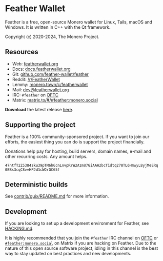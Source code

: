 # Feather Wallet

Feather is a free, open-source Monero wallet for Linux, Tails, macOS and Windows. It is written in C++ with the Qt framework.

Copyright (c) 2020-2024, The Monero Project.

## Resources

* Web: [featherwallet.org](https://featherwallet.org)
* Docs: [docs.featherwallet.org](https://docs.featherwallet.org)
* Git: [github.com/feather-wallet/feather](https://github.com/feather-wallet/feather)
* Reddit: [/r/FeatherWallet](https://old.reddit.com/r/FeatherWallet)
* Lemmy: [monero.town/c/featherwallet](https://monero.town/c/featherwallet)
* Mail: dev@featherwallet.org
* IRC: `#feather` on [OFTC](https://www.oftc.net/)
* Matrix: [matrix.to/#/#feather:monero.social](https://matrix.to/#/#feather:monero.social)

**Download** the latest release [here](https://featherwallet.org/download).

## Supporting the project

Feather is a 100% community-sponsored project. If you want to join our efforts, the easiest thing you can do is support the project financially.

Donations help pay for hosting, build servers, domain names, e-mail and other recurring costs. Any amount helps.

`47ntfT2Z5384zku39pTM6hGcnLnvpRYW2Azm87GiAAH2bcTidtq278TL6HmwyL8yjMeERqGEBs3cqC8vvHPJd1cWQrGC65f`

## Deterministic builds

See [contrib/guix/README.md](https://github.com/feather-wallet/feather/blob/master/contrib/guix/README.md) for more information.

## Development

If you are looking to set up a development environment for Feather, see [HACKING.md](https://github.com/feather-wallet/feather/blob/master/HACKING.md).

It is highly recommended that you join the `#feather` IRC channel on [OFTC](https://www.oftc.net/) or [`#feather:monero.social`](https://matrix.to/#/#feather:monero.social) on Matrix if you 
are hacking on Feather. Due to the nature of this open source software project, idling in this channel is the best 
way to stay updated on best practices and new developments.
